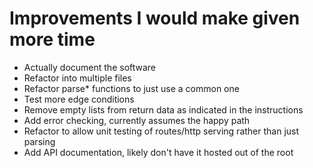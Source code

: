 # Improvements I would make given more time
- Actually document the software
- Refactor into multiple files
- Refactor parse* functions to just use a common one
- Test more edge conditions
- Remove empty lists from return data as indicated in the instructions
- Add error checking, currently assumes the happy path
- Refactor to allow unit testing of routes/http serving rather than just parsing
- Add API documentation, likely don't have it hosted out of the root
